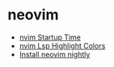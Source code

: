# neovim

- [nvim Startup Time](/programming/applications/neovim/nvim-startup-time.md)
- [nvim Lsp Highlight Colors](/programming/applications/neovim/nvim-lsp-highlight-colors.md)
- [Install neovim nightly](/programming/applications/neovim/nvim-nightly-installtion.md)
